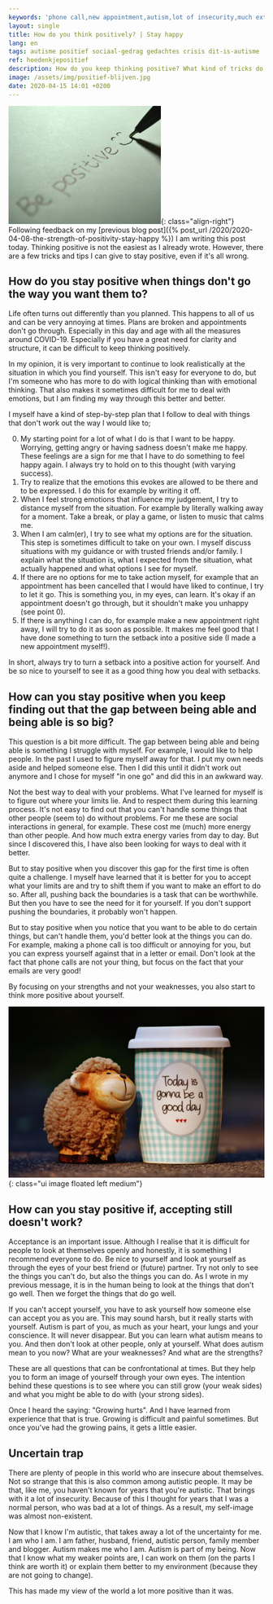 ```yaml
---
keywords: 'phone call,new appointment,autism,lot of insecurity,much extra energy'
layout: single
title: How do you think positively? | Stay happy
lang: en
tags: autisme positief sociaal-gedrag gedachtes crisis dit-is-autisme
ref: hoedenkjepositief
description: How do you keep thinking positive? What kind of tricks do I use to stay positive and what can you do if it all goes wrong? In this blog I try to answer these questions.
image: /assets/img/positief-blijven.jpg
date: 2020-04-15 14:01 +0200
---
```

![Keep thinking positive](/assets/img/positief-blijven.jpg){: class="align-right"}
Following feedback on my [previous blog post]({% post_url /2020/2020-04-08-the-strength-of-positivity-stay-happy %}) I am writing this post today. Thinking positive is not the easiest as I already wrote. However, there are a few tricks and tips I can give to stay positive, even if it's all wrong.

## How do you stay positive when things don't go the way you want them to?

Life often turns out differently than you planned. This happens to all of us and can be very annoying at times. Plans are broken and appointments don't go through. Especially in this day and age with all the measures around COVID-19. Especially if you have a great need for clarity and structure, it can be difficult to keep thinking positively.

In my opinion, it is very important to continue to look realistically at the situation in which you find yourself. This isn't easy for everyone to do, but I'm someone who has more to do with logical thinking than with emotional thinking. That also makes it sometimes difficult for me to deal with emotions, but I am finding my way through this better and better.

I myself have a kind of step-by-step plan that I follow to deal with things that don't work out the way I would like to;

0. My starting point for a lot of what I do is that I want to be happy. Worrying, getting angry or having sadness doesn't make me happy. These feelings are a sign for me that I have to do something to feel happy again. I always try to hold on to this thought (with varying success).
1. Try to realize that the emotions this evokes are allowed to be there and to be expressed. I do this for example by writing it off.
2. When I feel strong emotions that influence my judgement, I try to distance myself from the situation. For example by literally walking away for a moment. Take a break, or play a game, or listen to music that calms me.
3. When I am calm(er), I try to see what my options are for the situation. This step is sometimes difficult to take on your own. I myself discuss situations with my guidance or with trusted friends and/or family. I explain what the situation is, what I expected from the situation, what actually happened and what options I see for myself.
4. If there are no options for me to take action myself, for example that an appointment has been cancelled that I would have liked to continue, I try to let it go. This is something you, in my eyes, can learn. It's okay if an appointment doesn't go through, but it shouldn't make you unhappy (see point 0).
5. If there is anything I can do, for example make a new appointment right away, I will try to do it as soon as possible. It makes me feel good that I have done something to turn the setback into a positive side (I made a new appointment myself!).

In short, always try to turn a setback into a positive action for yourself. And be so nice to yourself to see it as a good thing how you deal with setbacks.

## How can you stay positive when you keep finding out that the gap between being able and being able is so big?

This question is a bit more difficult. The gap between being able and being able is something I struggle with myself. For example, I would like to help people. In the past I used to figure myself away for that. I put my own needs aside and helped someone else. Then I did this until it didn't work out anymore and I chose for myself "in one go" and did this in an awkward way.

Not the best way to deal with your problems. What I've learned for myself is to figure out where your limits lie. And to respect them during this learning process. It's not easy to find out that you can't handle some things that other people (seem to) do without problems. For me these are social interactions in general, for example. These cost me (much) more energy than other people. And how much extra energy varies from day to day. But since I discovered this, I have also been looking for ways to deal with it better.

But to stay positive when you discover this gap for the first time is often quite a challenge. I myself have learned that it is better for you to accept what your limits are and try to shift them if you want to make an effort to do so. After all, pushing back the boundaries is a task that can be worthwhile. But then you have to see the need for it for yourself. If you don't support pushing the boundaries, it probably won't happen.

But to stay positive when you notice that you want to be able to do certain things, but can't handle them, you'd better look at the things you can do. For example, making a phone call is too difficult or annoying for you, but you can express yourself against that in a letter or email. Don't look at the fact that phone calls are not your thing, but focus on the fact that your emails are very good!

By focusing on your strengths and not your weaknesses, you also start to think more positive about yourself.

![Staying positive](/assets/img/positief-zijn-en-positief-blijven.jpg){: class="ui image floated left medium"}
## How can you stay positive if, accepting still doesn't work?

Acceptance is an important issue. Although I realise that it is difficult for people to look at themselves openly and honestly, it is something I recommend everyone to do. Be nice to yourself and look at yourself as through the eyes of your best friend or (future) partner. Try not only to see the things you can't do, but also the things you can do. As I wrote in my previous message, it is in the human being to look at the things that don't go well. Then we forget the things that do go well.

If you can't accept yourself, you have to ask yourself how someone else can accept you as you are. This may sound harsh, but it really starts with yourself. Autism is part of you, as much as your heart, your lungs and your conscience. It will never disappear. But you can learn what autism means to you. And then don't look at other people, only at yourself. What does autism mean to you now? What are your weaknesses? And what are the strengths?

These are all questions that can be confrontational at times. But they help you to form an image of yourself through your own eyes. The intention behind these questions is to see where you can still grow (your weak sides) and what you might be able to do with (your strong sides).

Once I heard the saying: "Growing hurts". And I have learned from experience that that is true. Growing is difficult and painful sometimes. But once you've had the growing pains, it gets a little easier.

## Uncertain trap

There are plenty of people in this world who are insecure about themselves. Not so strange that this is also common among autistic people. It may be that, like me, you haven't known for years that you're autistic. That brings with it a lot of insecurity. Because of this I thought for years that I was a normal person, who was bad at a lot of things. As a result, my self-image was almost non-existent.

Now that I know I'm autistic, that takes away a lot of the uncertainty for me. I am who I am. I am father, husband, friend, autistic person, family member and blogger. Autism makes me who I am. Autism is part of my being. Now that I know what my weaker points are, I can work on them (on the parts I think are worth it) or explain them better to my environment (because they are not going to change).

This has made my view of the world a lot more positive than it was.
